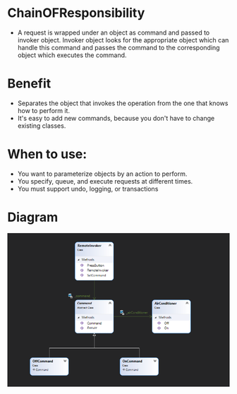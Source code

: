# ChainOFResponsibility
- A request is wrapped under an object as command and passed to invoker object. Invoker object looks for the appropriate object which can handle this command 
  and passes the command to the corresponding object which executes the command.
  
# Benefit
- Separates the object that invokes the operation from the one that knows how to perform it.
- It's easy to add new commands, because you don't have to change existing classes.

# When to use: 
- You want to parameterize objects by an action to perform.
- You specify, queue, and execute requests at different times.
- You must support undo, logging, or transactions

# Diagram

![ChainOfReponsibilityDesignPattern](https://github.com/nghianguyendev/design-pattern/blob/master/Command/Command.png?raw=true)
